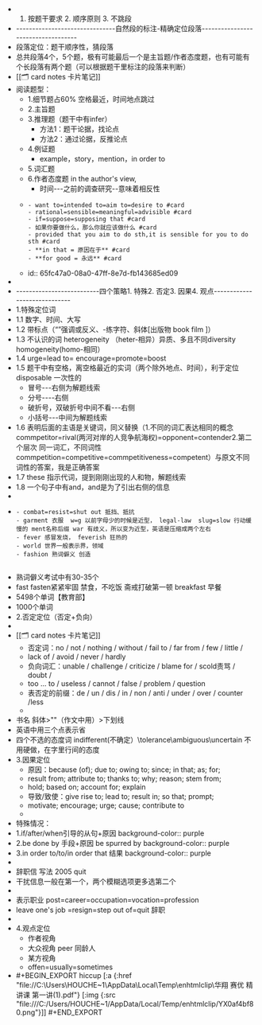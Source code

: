 - 1. 按题干要求 2. 顺序原则 3. 不跳段
- -------------------------------自然段的标注-精确定位段落-----------------------------------
- 段落定位：题干顺序性，猜段落
- 总共段落4个，5个题，极有可能最后一个是主旨题/作者态度题，也有可能有个长段落有两个题（可以根据题干里标注的段落来判断）
- [[🗂️ card notes 卡片笔记]]
- 阅读题型：
	- 1.细节题占60% 空格最近，时间地点跳过
	- 2.主旨题
	- 3.推理题（题干中有infer）
		- 方法1：题干论据，找论点
		- 方法2：通过论据，反推论点
	- 4.例证题
		- example，story，mention，in order to
	- 5.词汇题
	- 6.作者态度题 in the author's view,
		- 时间---之前的调查研究--意味着相反性
	- ```
	  - want to=intended to=aim to=desire to #card
	  - rational=sensible=meaningful=advisible #card
	  - if=suppose=supposing that #card
	  - 如果你要做什么，那么你就应该做什么 #card
	  - provided that you aim to do sth,it is sensible for you to do sth #card
	  - **in that = 原因在于** #card
	  - **for good = 永远** #card
	  ```
	- id:: 65fc47a0-08a0-47ff-8e7d-fb143685ed09
-
- --------------------------四个策略1. 特殊2. 否定3. 因果4. 观点-----------------------------
- 1.特殊定位词
- 1.1 数字、时间、大写
- 1.2 带标点（“”强调或反义、-练字符、斜体[出版物 book film ]）
- 1.3 不认识的词 heterogeneity （heter-相异）异质、多且不同diversity  homogeneity(homo-相同）
- 1.4 urge=lead to= encourage=promote=boost
- 1.5 题干中有空格，离空格最近的实词（两个除外地点、时间），利于定位 disposable 一次性的
	- 冒号---右侧为解题线索
	- 分号----右侧
	- 破折号，双破折号中间不看---右侧
	- 小括号---中间为解题线索
- 1.6 表明后面的主语是关键词，同义替换（1.不同的词汇表达相同的概念 commpetitor=rival(两河对岸的人竞争航海权)=opponent=contender2.第二个层次 同一词汇，不同词性 commpetition=competitive=commpetitiveness=competent）与原文不同词性的答案，我是正确答案
- 1.7 these 指示代词，提到刚刚出现的人和物，解题线索
- 1.8 一个句子中有and，and是为了引出右侧的信息
-
- ```
  - combat=resist=shut out 抵挡、抵抗
  - garment 衣服  w=g 以前字母少的时候是近型， legal-law  slug=slow 行动缓慢的 ment名称后缀 war 有歧义，所以变为近型，英语是压缩成两个左右
  - fever 感冒发烧， feverish 狂热的
  - world 世界一般表示界，领域
  - fashion 熟词僻义 创造
  
  
  ```
- 熟词僻义考试中有30-35个
- fast fasten紧紧牢固 禁食，不吃饭 斋戒打破第一顿 breakfast 早餐
- 5498个单词【教育部】
- 1000个单词
- 2.否定定位（否定+负向）
-
- [[🗂️ card notes 卡片笔记]]
	- 否定词：no / not / nothing / without / fail to / far from / few / little /
	- lack of / avoid / never / hardly
	- 负向词汇：unable / challenge / criticize / blame for / scold责骂 / doubt /
	- too … to / useless / cannot / false / problem / question
	- 表否定的前缀：de / un / dis / in / non / anti / under / over / counter /less
	-
- 书名 斜体>""（作文中用）>下划线
- 英语中用三个点表示省
- 四个不选的态度词 indifferent(不确定）\tolerance\ambiguous\uncertain 不用硬做，在字里行间的态度
- 3.因果定位
	- 原因：because (of); due to; owing to; since; in that; as; for;
	- result from; attribute to; thanks to; why; reason; stem from;
	- hold; based on; account for; explain
	- 导致/致使：give rise to; lead to; result in; so that; prompt;
	- motivate; encourage; urge; cause; contribute to
	-
- 特殊情况：
- 1.if/after/when引导的从句+原因
  background-color:: purple
- 2.be done by 手段+原因 be spurred by
  background-color:: purple
- 3.in order to/to/in order that 结果
  background-color:: purple
-
- 辞职信 写法 2005 quit
- 干扰信息一般在第一个，两个模糊选项更多选第二个
-
- 表示职业 post=career=occupation=vocation=profession
- leave one's job =resign=step out of=quit 辞职
-
- 4.观点定位
	- 作者视角
	- 大众视角 peer 同龄人
	- 某方视角
	- offen=usually=sometimes
- #+BEGIN_EXPORT hiccup
  [:a {:href "file://C:\\Users\\HOUCHE~1\\AppData\\Local\\Temp\\enhtmlclip\\华翔 赛优 精讲课 第一讲(1).pdf"} [:img {:src "file:///C:/Users/HOUCHE~1/AppData/Local/Temp/enhtmlclip/YX0af4bf80.png"}]]
  #+END_EXPORT